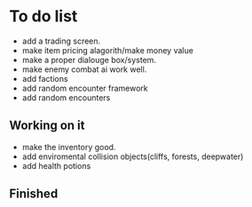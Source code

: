 # To do list

- add a trading screen.
- make item pricing alagorith/make money value
- make a proper dialouge box/system.
- make enemy combat ai work well.
- add factions
- add random encounter framework
- add random encounters


## Working on it
- make the inventory good.
- add enviromental collision objects(cliffs, forests, deepwater)
- add health potions

## Finished
